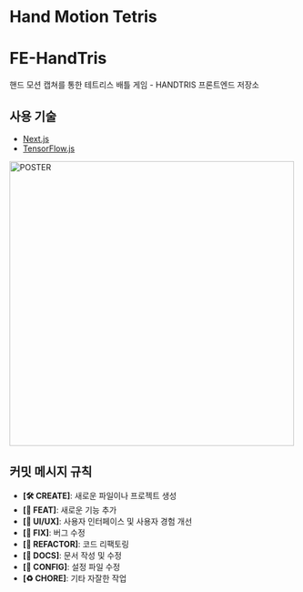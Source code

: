# Hand Motion Tetris

# FE-HandTris
핸드 모션 캡쳐를 통한 테트리스 배틀 게임 - HANDTRIS 프론트엔드 저장소

## 사용 기술

- [Next.js](https://nextjs.org/)
- [TensorFlow.js](https://www.tensorflow.org/js)

<img style="width:500px" src="https://github.com/user-attachments/assets/f3713e9c-fe1b-4124-8d7d-a0a4f6858c96" alt="POSTER" />

## 커밋 메시지 규칙

- **[🛠️ CREATE]**: 새로운 파일이나 프로젝트 생성
- **[🪽 FEAT]**: 새로운 기능 추가
- **[🎨 UI/UX]**: 사용자 인터페이스 및 사용자 경험 개선
- **[🐛 FIX]**: 버그 수정
- **[🧹 REFACTOR]**: 코드 리팩토링
- **[📝 DOCS]**: 문서 작성 및 수정
- **[🔧 CONFIG]**: 설정 파일 수정
- **[♻️ CHORE]**: 기타 자잘한 작업
